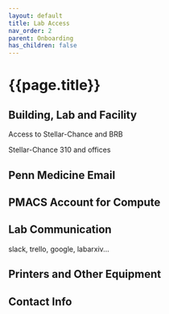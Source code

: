 ```yaml
---
layout: default
title: Lab Access
nav_order: 2
parent: Onboarding
has_children: false
---
```


# {{page.title}}

## Building, Lab and Facility

Access to Stellar-Chance and BRB

Stellar-Chance 310 and offices

## Penn Medicine Email

## PMACS Account for Compute

## Lab Communication

slack, trello, google, labarxiv...

## Printers and Other Equipment

## Contact Info
